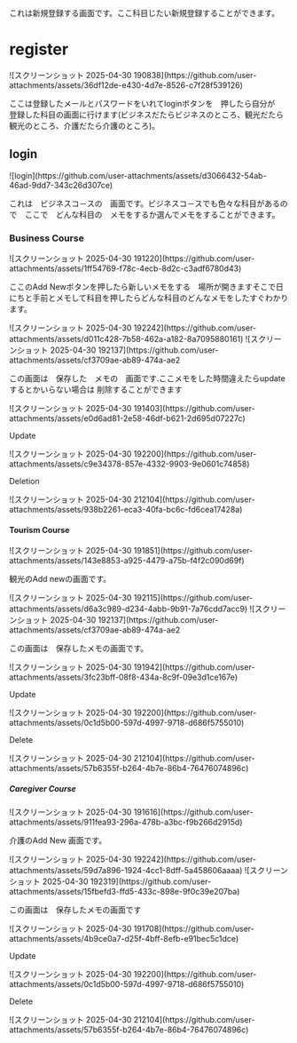 <p>これは新規登録する画面です。ここ科目じたい新規登録することができます。</p>
<h1>register</h1>
![スクリーンショット 2025-04-30 190838](https://github.com/user-attachments/assets/36df12de-e430-4d7e-8526-c7f28f539126)


<p>ここは登録したメールとパスワードをいれてloginボタンを　押したら自分が　登録した科目の画面に行けます(ビジネスだたらビジネスのところ、観光だたら観光のところ、介護だたら介護のところ)。</p>
<h2>login</h2>
![login](https://github.com/user-attachments/assets/d3066432-54ab-46ad-9dd7-343c26d307ce)
<P>これは　ビジネスコ－スの　画面です。ビジネスコ－スでも色々な科目があるので　ここで　どんな科目の　メモをするか選んでメモをすることができます。</P>
<h3>Business Course</h3>
![スクリーンショット 2025-04-30 191220](https://github.com/user-attachments/assets/1ff54769-f78c-4ecb-8d2c-c3adf6780d43)
<p>ここのAdd Newボタンを押したら新しいメモをする　場所が開きますそこで日にちと手前とメモして科目を押したらどんな科目のどんなメモをしたすぐわかります。</p>
![スクリーンショット 2025-04-30 192242](https://github.com/user-attachments/assets/d011c428-7b58-462a-a182-8a7095880161)
![スクリーンショット 2025-04-30 192137](https://github.com/user-attachments/assets/cf3709ae-ab89-474a-ae2
<p>この画面は　保存した　メモの　画面です.ここメモをした時間違えたらupdate するとかいらない場合は 削除することができます</p>
![スクリーンショット 2025-04-30 191403](https://github.com/user-attachments/assets/e0d6ad81-2e58-46df-b621-2d695d07227c)
<p>Update</p>
![スクリーンショット 2025-04-30 192200](https://github.com/user-attachments/assets/c9e34378-857e-4332-9903-9e0601c74858)
<p>Deletion</p>
![スクリーンショット 2025-04-30 212104](https://github.com/user-attachments/assets/938b2261-eca3-40fa-bc6c-fd6cea17428a)
<h4>Tourism Course</h4>
![スクリーンショット 2025-04-30 191851](https://github.com/user-attachments/assets/143e8853-a925-4479-a75b-f4f2c090d69f)
<p>観光のAdd newの画面です。</p>
![スクリーンショット 2025-04-30 192115](https://github.com/user-attachments/assets/d6a3c989-d234-4abb-9b91-7a76cdd7acc9)
![スクリーンショット 2025-04-30 192137](https://github.com/user-attachments/assets/cf3709ae-ab89-474a-ae2
<p>この画面は　保存したメモの画面です。</p>
![スクリーンショット 2025-04-30 191942](https://github.com/user-attachments/assets/3fc23bff-08f8-434a-8c9f-09e3d1ce167e)
<p>Update</p>
![スクリーンショット 2025-04-30 192200](https://github.com/user-attachments/assets/0c1d5b00-597d-4997-9718-d686f5755010)
<p>Delete</p>
![スクリーンショット 2025-04-30 212104](https://github.com/user-attachments/assets/57b6355f-b264-4b7e-86b4-76476074896c)
<h5>Caregiver Course</h5>
![スクリーンショット 2025-04-30 191616](https://github.com/user-attachments/assets/911fea93-296a-478b-a3bc-f9b266d2915d)
<p>介護のAdd New 画面です。</p>
![スクリーンショット 2025-04-30 192242](https://github.com/user-attachments/assets/59d7a896-1924-4cc1-8dff-5a458606aaaa)
![スクリーンショット 2025-04-30 192319](https://github.com/user-attachments/assets/15fbefd3-ffd5-433c-898e-9f0c39e207ba)
<p>この画面は　保存したメモの画面です</p>
![スクリーンショット 2025-04-30 191708](https://github.com/user-attachments/assets/4b9ce0a7-d25f-4bff-8efb-e91bec5c1dce)
<p>Update</p>
![スクリーンショット 2025-04-30 192200](https://github.com/user-attachments/assets/0c1d5b00-597d-4997-9718-d686f5755010)
<p>Delete</p>
![スクリーンショット 2025-04-30 212104](https://github.com/user-attachments/assets/57b6355f-b264-4b7e-86b4-76476074896c)

